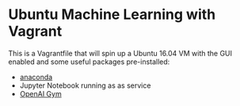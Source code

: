 # Ubuntu Machine Learning with Vagrant

This is a Vagrantfile that will spin up a Ubuntu 16.04 VM with the GUI enabled and some useful packages pre-installed:

* [anaconda](https://www.anaconda.com/)
* Jupyter Notebook running as as service
* [OpenAI Gym](https://gym.openai.com/)
